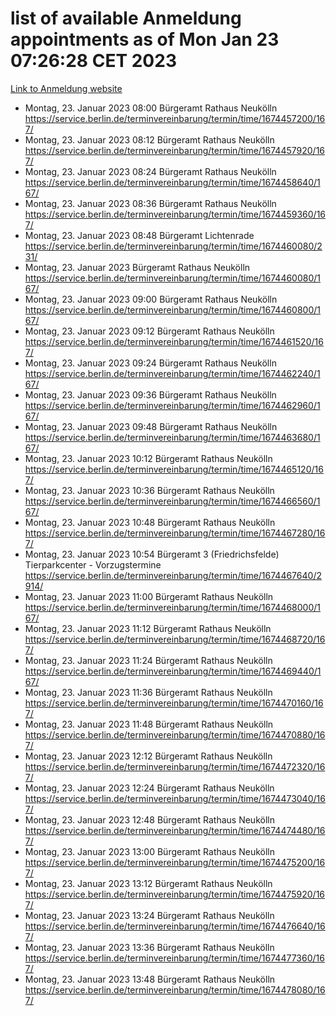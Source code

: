 # list of available Anmeldung appointments as of Mon Jan 23 07:26:28 CET 2023
[Link to Anmeldung website](https://service.berlin.de/terminvereinbarung/termin/tag.php?termin=0&anliegen[]=120686&dienstleisterlist=122210,122217,327316,122219,327312,122227,327314,122231,327346,122243,327348,122252,329742,122260,329745,122262,329748,122254,329751,122271,327278,122273,327274,122277,327276,330436,122280,327294,122282,327290,122284,327292,327539,122291,327270,122285,327266,122286,327264,122296,327268,150230,329760,122301,327282,122297,327286,122294,327284,122312,329763,122314,329775,122304,327330,122311,327334,122309,327332,122281,327352,122279,329772,122276,327324,122274,327326,122267,329766,122246,327318,122251,327320,122257,327322,122208,327298,122226,327300,121362,121364&herkunft=http%3A%2F%2Fservice.berlin.de%2Fdienstleistung%2F120686%2F)
- Montag, 23. Januar 2023 08:00 Bürgeramt Rathaus Neukölln https://service.berlin.de/terminvereinbarung/termin/time/1674457200/167/
- Montag, 23. Januar 2023 08:12 Bürgeramt Rathaus Neukölln https://service.berlin.de/terminvereinbarung/termin/time/1674457920/167/
- Montag, 23. Januar 2023 08:24 Bürgeramt Rathaus Neukölln https://service.berlin.de/terminvereinbarung/termin/time/1674458640/167/
- Montag, 23. Januar 2023 08:36 Bürgeramt Rathaus Neukölln https://service.berlin.de/terminvereinbarung/termin/time/1674459360/167/
- Montag, 23. Januar 2023 08:48 Bürgeramt Lichtenrade https://service.berlin.de/terminvereinbarung/termin/time/1674460080/231/
- Montag, 23. Januar 2023  Bürgeramt Rathaus Neukölln https://service.berlin.de/terminvereinbarung/termin/time/1674460080/167/
- Montag, 23. Januar 2023 09:00 Bürgeramt Rathaus Neukölln https://service.berlin.de/terminvereinbarung/termin/time/1674460800/167/
- Montag, 23. Januar 2023 09:12 Bürgeramt Rathaus Neukölln https://service.berlin.de/terminvereinbarung/termin/time/1674461520/167/
- Montag, 23. Januar 2023 09:24 Bürgeramt Rathaus Neukölln https://service.berlin.de/terminvereinbarung/termin/time/1674462240/167/
- Montag, 23. Januar 2023 09:36 Bürgeramt Rathaus Neukölln https://service.berlin.de/terminvereinbarung/termin/time/1674462960/167/
- Montag, 23. Januar 2023 09:48 Bürgeramt Rathaus Neukölln https://service.berlin.de/terminvereinbarung/termin/time/1674463680/167/
- Montag, 23. Januar 2023 10:12 Bürgeramt Rathaus Neukölln https://service.berlin.de/terminvereinbarung/termin/time/1674465120/167/
- Montag, 23. Januar 2023 10:36 Bürgeramt Rathaus Neukölln https://service.berlin.de/terminvereinbarung/termin/time/1674466560/167/
- Montag, 23. Januar 2023 10:48 Bürgeramt Rathaus Neukölln https://service.berlin.de/terminvereinbarung/termin/time/1674467280/167/
- Montag, 23. Januar 2023 10:54 Bürgeramt 3 (Friedrichsfelde) Tierparkcenter - Vorzugstermine https://service.berlin.de/terminvereinbarung/termin/time/1674467640/2914/
- Montag, 23. Januar 2023 11:00 Bürgeramt Rathaus Neukölln https://service.berlin.de/terminvereinbarung/termin/time/1674468000/167/
- Montag, 23. Januar 2023 11:12 Bürgeramt Rathaus Neukölln https://service.berlin.de/terminvereinbarung/termin/time/1674468720/167/
- Montag, 23. Januar 2023 11:24 Bürgeramt Rathaus Neukölln https://service.berlin.de/terminvereinbarung/termin/time/1674469440/167/
- Montag, 23. Januar 2023 11:36 Bürgeramt Rathaus Neukölln https://service.berlin.de/terminvereinbarung/termin/time/1674470160/167/
- Montag, 23. Januar 2023 11:48 Bürgeramt Rathaus Neukölln https://service.berlin.de/terminvereinbarung/termin/time/1674470880/167/
- Montag, 23. Januar 2023 12:12 Bürgeramt Rathaus Neukölln https://service.berlin.de/terminvereinbarung/termin/time/1674472320/167/
- Montag, 23. Januar 2023 12:24 Bürgeramt Rathaus Neukölln https://service.berlin.de/terminvereinbarung/termin/time/1674473040/167/
- Montag, 23. Januar 2023 12:48 Bürgeramt Rathaus Neukölln https://service.berlin.de/terminvereinbarung/termin/time/1674474480/167/
- Montag, 23. Januar 2023 13:00 Bürgeramt Rathaus Neukölln https://service.berlin.de/terminvereinbarung/termin/time/1674475200/167/
- Montag, 23. Januar 2023 13:12 Bürgeramt Rathaus Neukölln https://service.berlin.de/terminvereinbarung/termin/time/1674475920/167/
- Montag, 23. Januar 2023 13:24 Bürgeramt Rathaus Neukölln https://service.berlin.de/terminvereinbarung/termin/time/1674476640/167/
- Montag, 23. Januar 2023 13:36 Bürgeramt Rathaus Neukölln https://service.berlin.de/terminvereinbarung/termin/time/1674477360/167/
- Montag, 23. Januar 2023 13:48 Bürgeramt Rathaus Neukölln https://service.berlin.de/terminvereinbarung/termin/time/1674478080/167/
